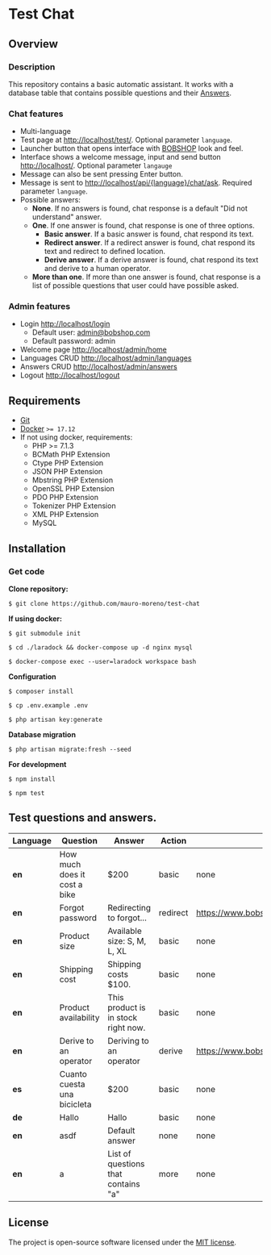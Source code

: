 # Test Chat

## Overview

### Description

This repository contains a basic automatic assistant. It works with a database table that contains possible questions
and their [Answers](https://github.com/mauro-moreno/test-chat/blob/master/database/migrations/2019_06_30_063823_create_answers_table.php).

### Chat features

- Multi-language
- Test page at [http://localhost/test/](). Optional parameter `language`.
- Launcher button that opens interface with [BOBSHOP](https://www.bobshop.com) look and feel.
- Interface shows a welcome message, input and send button [http://localhost/](). Optional parameter `langauge`
- Message can also be sent pressing Enter button.
- Message is sent to [http://localhost/api/{language}/chat/ask](). Required parameter `language`.
- Possible answers:
  - **None**. If no answers is found, chat response is a default "Did not understand" answer.
  - **One**. If one answer is found, chat response is one of three options.
    - **Basic answer**. If a basic answer is found, chat respond its text.
    - **Redirect answer**. If a redirect answer is found, chat respond its text and redirect to defined location.
    - **Derive answer**. If a derive answer is found, chat respond its text and derive to a human operator.
  - **More than one**. If more than one answer is found, chat response is a list of possible questions that user
    could have possible asked.
    
### Admin features

- Login [http://localhost/login]()
  - Default user: admin@bobshop.com
  - Default password: admin
- Welcome page [http://localhost/admin/home]()
- Languages CRUD [http://localhost/admin/languages]()
- Answers CRUD [http://localhost/admin/answers]()
- Logout [http://localhost/logout]()

## Requirements

- [Git](https://git-scm.com/downloads)
- [Docker](https://www.docker.com/products/docker/) `>= 17.12`
- If not using docker, requirements:
  - PHP >= 7.1.3
  - BCMath PHP Extension
  - Ctype PHP Extension
  - JSON PHP Extension
  - Mbstring PHP Extension
  - OpenSSL PHP Extension
  - PDO PHP Extension
  - Tokenizer PHP Extension
  - XML PHP Extension
  - MySQL

## Installation

### Get code

**Clone repository:**

`$ git clone https://github.com/mauro-moreno/test-chat`

**If using docker:**

`$ git submodule init`

`$ cd ./laradock && docker-compose up -d nginx mysql`

`$ docker-compose exec --user=laradock workspace bash`

**Configuration**

`$ composer install`

`$ cp .env.example .env`

`$ php artisan key:generate`

**Database migration**

`$ php artisan migrate:fresh --seed`

**For development**

`$ npm install`

`$ npm test`

## Test questions and answers.

Language | Question | Answer | Action | Parameter
---------|----------|--------|--------|-----------
**en** | How much does it cost a bike |  $200  | basic  | none
**en** | Forgot password | Redirecting to forgot... | redirect | https://www.bobshop.com/en/account/password
**en** | Product size | Available size: S, M, L, XL | basic | none
**en** | Shipping cost | Shipping costs $100. | basic | none
**en** | Product availability | This product is in stock right now. | basic | none
**en** | Derive to an operator | Deriving to an operator | derive | https://www.bobshop.com/en/contact-us
**es** | Cuanto cuesta una bicicleta | $200 | basic | none
**de** | Hallo | Hallo | basic | none
**en** | asdf | Default answer | none | none
**en** | a | List of questions that contains "a" | more | none


## License

The project is open-source software licensed under the [MIT license](https://opensource.org/licenses/MIT).
